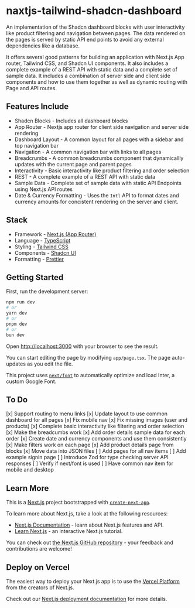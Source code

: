 # naxtjs-tailwind-shadcn-dashboard

An implementation of the Shadcn dashboard blocks with user interactivity like product filtering and navigation between pages. The data rendered on the pages is served by static API end points to avoid any external dependencies like a database.

It offers several good patterns for building an application with Next.js App router, Tailwind CSS, and Shadcn UI components. It also includes a complete example of a REST API with static data and a complete set of sample data. It includes a combination of server side and client side components and how to use them together as well as dynamic routing with Page and API routes.

## Features Include

- Shadcn Blocks - Includes all dashboard blocks
- App Router - Nextjs app router for client side navigation and server side rendering
- Dashboard Layout - A common layout for all pages with a sidebar and top navigation bar
- Navigation - A common navigation bar with links to all pages
- Breadcrumbs - A common breadcrumbs component that dynamicallly updates with the current page and parent pages
- Interactivity - Basic interactivity like product filtering and order selection
- REST - A complete example of a REST API with static data
- Sample Data - Complete set of sample data with static API Endpoints using Next.js API routes
- Date & Currency Formatting - Uses the `Intl` API to format dates and currency amounts for concistent rendering on the server and client.

## Stack

- Framework - [Next.js (App Router)](https://nextjs.org)
- Language - [TypeScript](https://www.typescriptlang.org)
- Styling - [Tailwind CSS](https://tailwindcss.com)
- Components - [Shadcn UI](https://ui.shadcn.com/)
- Formatting - [Prettier](https://prettier.io)

## Getting Started

First, run the development server:

```bash
npm run dev
# or
yarn dev
# or
pnpm dev
# or
bun dev
```

Open [http://localhost:3000](http://localhost:3000) with your browser to see the result.

You can start editing the page by modifying `app/page.tsx`. The page auto-updates as you edit the file.

This project uses [`next/font`](https://nextjs.org/docs/basic-features/font-optimization) to automatically optimize and load Inter, a custom Google Font.

## To Do

[x] Support routing to menu links
[x] Update layout to use common dashboard for all pages
[x] Fix mobile nav
[x] Fix missing images (user and products)
[x] Complete basic interactivity like filtering and order selection
[x] Make the breadcumbs work
[x] Add order details sample data for each order
[x] Create date and currency components and use them consistently
[x] Make filters work on each page
[x] Add product details page from blocks
[x] Move data into JSON files
[ ] Add pages for all nav items
[ ] Add example signin page
[ ] Introduce Zod for type checking server API responses
[ ] Verify if next/font is used
[ ] Have common nav item for mobile and desktop

## Learn More

This is a [Next.js](https://nextjs.org/) project bootstrapped with [`create-next-app`](https://github.com/vercel/next.js/tree/canary/packages/create-next-app).

To learn more about Next.js, take a look at the following resources:

- [Next.js Documentation](https://nextjs.org/docs) - learn about Next.js features and API.
- [Learn Next.js](https://nextjs.org/learn) - an interactive Next.js tutorial.

You can check out [the Next.js GitHub repository](https://github.com/vercel/next.js/) - your feedback and contributions are welcome!

## Deploy on Vercel

The easiest way to deploy your Next.js app is to use the [Vercel Platform](https://vercel.com/new?utm_medium=default-template&filter=next.js&utm_source=create-next-app&utm_campaign=create-next-app-readme) from the creators of Next.js.

Check out our [Next.js deployment documentation](https://nextjs.org/docs/deployment) for more details.
